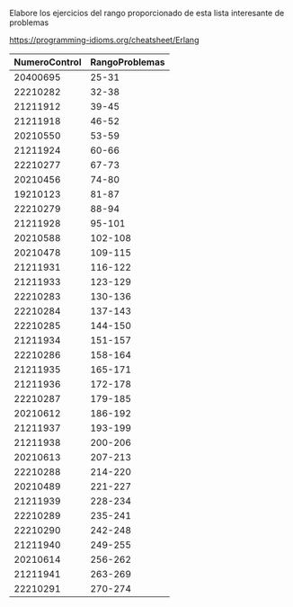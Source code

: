
Elabore los ejercicios del rango proporcionado de esta lista interesante de problemas 

https://programming-idioms.org/cheatsheet/Erlang


| NumeroControl | RangoProblemas |
|---------------|----------------|
| 20400695      | 25-31          |
| 22210282      | 32-38          |
| 21211912      | 39-45          |
| 21211918      | 46-52          |
| 20210550      | 53-59          |
| 21211924      | 60-66          |
| 22210277      | 67-73          |
| 20210456      | 74-80          |
| 19210123      | 81-87          |
| 22210279      | 88-94          |
| 21211928      | 95-101         |
| 20210588      | 102-108        |
| 20210478      | 109-115        |
| 21211931      | 116-122        |
| 21211933      | 123-129        |
| 22210283      | 130-136        |
| 22210284      | 137-143        |
| 22210285      | 144-150        |
| 21211934      | 151-157        |
| 22210286      | 158-164        |
| 21211935      | 165-171        |
| 21211936      | 172-178        |
| 22210287      | 179-185        |
| 20210612      | 186-192        |
| 21211937      | 193-199        |
| 21211938      | 200-206        |
| 20210613      | 207-213        |
| 22210288      | 214-220        |
| 20210489      | 221-227        |
| 21211939      | 228-234        |
| 22210289      | 235-241        |
| 22210290      | 242-248        |
| 21211940      | 249-255        |
| 20210614      | 256-262        |
| 21211941      | 263-269        |
| 22210291      | 270-274        |
